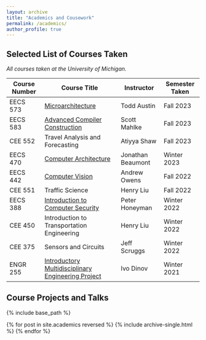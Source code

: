 ```yaml
---
layout: archive
title: "Academics and Cousework"
permalink: /academics/
author_profile: true
---
```


## Selected List of Courses Taken

*All courses taken at the University of Michigan.*

| Course Number | Course Title | Instructor | Semester Taken |
|---|---|---|---|
| EECS 573 | [Microarchitecture](https://sites.google.com/umich.edu/eecs573-f2023/home) | Todd Austin | Fall 2023 |
| EECS 583 | [Advanced Compiler Construction](https://web.eecs.umich.edu/~mahlke/courses/583f23/index.html) | Scott Mahlke | Fall 2023 |
| CEE 552 | Travel Analysis and Forecasting | Atiyya Shaw | Fall 2023 |
| EECS 470 | [Computer Architecture](https://www.eecs.umich.edu/courses/eecs470/) | Jonathan Beaumont | Winter 2023 |
| EECS 442 | [Computer Vision](https://www.eecs.umich.edu/courses/eecs442-ahowens/fa22/) | Andrew Owens | Fall 2022 |
| CEE 551 | Traffic Science | Henry Liu | Fall 2022 |
| EECS 388 | [Introduction to Computer Security](https://eecs388.org) | Peter Honeyman | Winter 2022 |
| CEE 450 | Introduction to Transportation Engineering | Henry Liu | Winter 2022 |
| CEE 375 | Sensors and Circuits | Jeff Scruggs | Winter 2022 |
| ENGR 255 | [Introductory Multidisciplinary Engineering Project](https://mdp.engin.umich.edu) | Ivo Dinov | Winter 2021 |

## Course Projects and Talks

{% include base_path %}

{% for post in site.academics reversed %}
{% include archive-single.html %}
{% endfor %}

<!-- ## Talks

{% include base_path %}

{% for post in site.talks reversed %}
  {% include archive-single-talk.html %}
{% endfor %} -->
